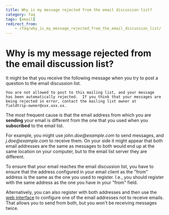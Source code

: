 ```yaml
---
title: Why is my message rejected from the email discussion list?
category: faq
tags: [email]
redirect_from:
    - /faq/why_is_my_message_rejected_from_the_email_discussion_list/
---
```


# Why is my message rejected from the email discussion list?

It might be that you receive the following message when you try to post a question to the email discussion list.

    You are not allowed to post to this mailing list, and your message
    has been automatically rejected.  If you think that your messages are
    being rejected in error, contact the mailing list owner at
    fieldtrip-owner@xxx.xxx.xx.

The most frequent cause is that the email address from which you are **sending** your email is different from the one that you used when you **subscribed** to the email list.

For example, you might use _john.doe@example.com_ to send messages, and _j.doe@example.com_ to receive them. On your side it might appear that both email addresses are the same as messages to both would end up at the same location on your computer, but to the email list server they are different.

To ensure that your email reaches the email discussion list, you have to ensure that the address configured in your email client as the "from" address is the same as the one you used to register. I.e., you should register with the same address as the one you have in your "from" field.

Alternatively, you can also register with both addresses and then use the [web interface](http://mailman.science.ru.nl/mailman/listinfo/fieldtrip) to configure one of the email addresses not to receive emails. That allows you to send from both, but you won't be receiving messages twice.
